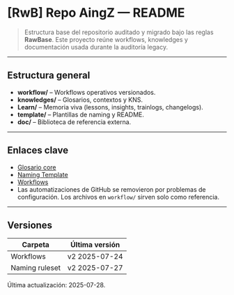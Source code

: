 # [RwB] Repo AingZ — README

> Estructura base del repositorio auditado y migrado bajo las reglas **RawBase**.
> Este proyecto reúne workflows, knowledges y documentación usada durante la auditoría legacy.

---

## Estructura general
- **workflow/** – Workflows operativos versionados.
- **knowledges/** – Glosarios, contextos y KNS.
- **Learn/** – Memoria viva (lessons, insights, trainlogs, changelogs).
- **template/** – Plantillas de naming y README.
- **doc/** – Biblioteca de referencia externa.

---

## Enlaces clave
 - [Glosario core](knowledges/glossary/rw_b_glosario_code_v_0_core.md)
 - [Naming Template](template/naming/rw_b_naming_template_v_1.md)
 - [Workflows](workflow/)
- Las automatizaciones de GitHub se removieron por problemas de configuración. Los archivos en `workflow/` sirven solo como referencia.
---

## Versiones
| Carpeta | Última versión |
| ------- | -------------- |
| Workflows | v2 2025-07-24 |
| Naming ruleset | v2 2025-07-27 |


Última actualización: 2025-07-28.
